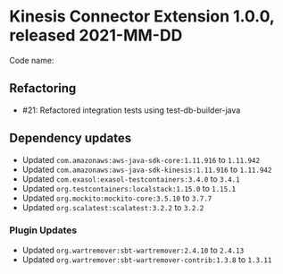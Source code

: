 # Kinesis Connector Extension 1.0.0, released 2021-MM-DD

Code name:

## Refactoring

* #21: Refactored integration tests using test-db-builder-java

## Dependency updates

* Updated `com.amazonaws:aws-java-sdk-core:1.11.916` to `1.11.942`
* Updated `com.amazonaws:aws-java-sdk-kinesis:1.11.916` to `1.11.942`
* Updated `com.exasol:exasol-testcontainers:3.4.0` to `3.4.1`
* Updated `org.testcontainers:localstack:1.15.0` to `1.15.1`
* Updated `org.mockito:mockito-core:3.5.10` to `3.7.7`
* Updated `org.scalatest:scalatest:3.2.2` to `3.2.2`

### Plugin Updates

* Updated `org.wartremover:sbt-wartremover:2.4.10` to `2.4.13`
* Updated `org.wartremover:sbt-wartremover-contrib:1.3.8` to `1.3.11`
